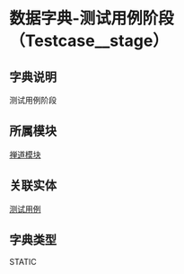 # 数据字典-测试用例阶段（Testcase__stage）
## 字典说明
测试用例阶段

## 所属模块
[禅道模块](../module/zentao)

## 关联实体
[测试用例](../module/zentao/Case)

## 字典类型
STATIC



